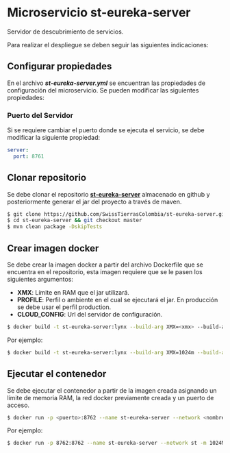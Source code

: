 # Microservicio st-eureka-server

Servidor de descubrimiento de servicios.

Para realizar el despliegue se deben seguir las siguientes indicaciones:

## Configurar propiedades

En el archivo ***st-eureka-server.yml*** se encuentran las propiedades de configuración del microservicio. Se pueden modificar las siguientes propiedades:

### Puerto del Servidor

Si se requiere cambiar el puerto donde se ejecuta el servicio, se debe modificar la siguiente propiedad:

```yaml
server:
  port: 8761
```

## Clonar repositorio

Se debe clonar el repositorio [**st-eureka-server**](https://github.com/SwissTierrasColombia/st-eureka-server) almacenado en github y posteriormente generar el jar del proyecto a través de maven.

```sh
$ git clone https://github.com/SwissTierrasColombia/st-eureka-server.git
$ cd st-eureka-server && git checkout master
$ mvn clean package -DskipTests
```

## Crear imagen docker

Se debe crear la imagen docker a partir del archivo Dockerfile que se encuentra en el repositorio, esta imagen requiere que se le pasen los siguientes argumentos:

- **XMX**: Límite en RAM que el jar utilizará.
- **PROFILE**: Perfil o ambiente en el cual se ejecutará el jar. En producción se debe usar el perfil production.
- **CLOUD_CONFIG**: Url del servidor de configuración.

```sh
$ docker build -t st-eureka-server:lynx --build-arg XMX=<xmx> --build-arg PROFILE=<perfil> --build-arg CLOUD_CONFIG=<url-cloud-config> .
```

Por ejemplo:

```sh
$ docker build -t st-eureka-server:lynx --build-arg XMX=1024m --build-arg PROFILE=production --build-arg CLOUD_CONFIG=http://st-config-server:8890 .
```

## Ejecutar el contenedor

Se debe ejecutar el contenedor a partir de la imagen creada asignando un límite de memoria RAM, la red docker previamente creada y un puerto de acceso.

```sh
$ docker run -p <puerto>:8762 --name st-eureka-server --network <nombre-red-docker> -m <ram> -d st-eureka-server:lynx
```

Por ejemplo:

```sh
$ docker run -p 8762:8762 --name st-eureka-server --network st -m 1024M -d st-eureka-server:lynx
```



